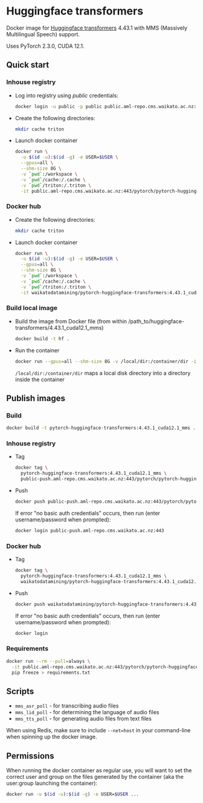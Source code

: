 # Huggingface transformers

Docker image for [Huggingface transformers](https://github.com/huggingface/transformers) 4.43.1 with MMS (Massively Multilingual Speech) support.

Uses PyTorch 2.3.0, CUDA 12.1.

## Quick start

### Inhouse registry

* Log into registry using *public* credentials:

  ```bash
  docker login -u public -p public public.aml-repo.cms.waikato.ac.nz:443 
  ```
  
* Create the following directories:

  ```bash
  mkdir cache triton
  ```

* Launch docker container

  ```bash
  docker run \
    -u $(id -u):$(id -g) -e USER=$USER \
    --gpus=all \
    --shm-size 8G \
    -v `pwd`:/workspace \
    -v `pwd`/cache:/.cache \
    -v `pwd`/triton:/.triton \
    -it public.aml-repo.cms.waikato.ac.nz:443/pytorch/pytorch-huggingface-transformers:4.43.1_cuda12.1_mms
  ```

### Docker hub
  
* Create the following directories:

  ```bash
  mkdir cache triton
  ```

* Launch docker container

  ```bash
  docker run \
    -u $(id -u):$(id -g) -e USER=$USER \
    --gpus=all \
    --shm-size 8G \
    -v `pwd`:/workspace \
    -v `pwd`/cache:/.cache \
    -v `pwd`/triton:/.triton \
    -it waikatodatamining/pytorch-huggingface-transformers:4.43.1_cuda12.1_mms
  ```

### Build local image

* Build the image from Docker file (from within /path_to/huggingface-transformers/4.43.1_cuda12.1_mms)

  ```bash
  docker build -t hf .
  ```
  
* Run the container

  ```bash
  docker run --gpus=all --shm-size 8G -v /local/dir:/container/dir -it hf
  ```
  `/local/dir:/container/dir` maps a local disk directory into a directory inside the container


## Publish images

### Build

```bash
docker build -t pytorch-huggingface-transformers:4.43.1_cuda12.1_mms .
```

### Inhouse registry  
  
* Tag

  ```bash
  docker tag \
    pytorch-huggingface-transformers:4.43.1_cuda12.1_mms \
    public-push.aml-repo.cms.waikato.ac.nz:443/pytorch/pytorch-huggingface-transformers:4.43.1_cuda12.1_mms
  ```
  
* Push

  ```bash
  docker push public-push.aml-repo.cms.waikato.ac.nz:443/pytorch/pytorch-huggingface-transformers:4.43.1_cuda12.1_mms
  ```
  If error "no basic auth credentials" occurs, then run (enter username/password when prompted):
  
  ```bash
  docker login public-push.aml-repo.cms.waikato.ac.nz:443
  ```

### Docker hub  
  
* Tag

  ```bash
  docker tag \
    pytorch-huggingface-transformers:4.43.1_cuda12.1_mms \
    waikatodatamining/pytorch-huggingface-transformers:4.43.1_cuda12.1_mms
  ```
  
* Push

  ```bash
  docker push waikatodatamining/pytorch-huggingface-transformers:4.43.1_cuda12.1_mms
  ```
  If error "no basic auth credentials" occurs, then run (enter username/password when prompted):
  
  ```bash
  docker login
  ```


### Requirements

```bash
docker run --rm --pull=always \
  -it public.aml-repo.cms.waikato.ac.nz:443/pytorch/pytorch-huggingface-transformers:4.43.1_cuda12.1_mms \
  pip freeze > requirements.txt
```

## Scripts

* `mms_asr_poll` - for transcribing audio files
* `mms_lid_poll` - for determining the language of audio files
* `mms_tts_poll` - for generating audio files from text files

When using Redis, make sure to include `--net=host` in your command-line when spinning up the docker image. 

## Permissions

When running the docker container as regular use, you will want to set the correct
user and group on the files generated by the container (aka the user:group launching
the container):

```bash
docker run -u $(id -u):$(id -g) -e USER=$USER ...
```

